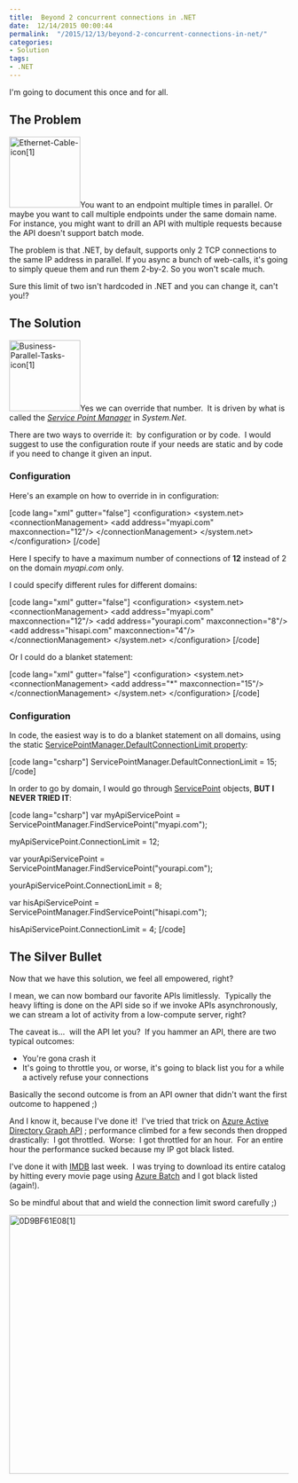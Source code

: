 ```yaml
---
title:  Beyond 2 concurrent connections in .NET
date:  12/14/2015 00:00:44
permalink:  "/2015/12/13/beyond-2-concurrent-connections-in-net/"
categories:
- Solution
tags:
- .NET
---
```

I'm going to document this once and for all.
<h2>The Problem</h2>
<a href="https://vincentlauzon.files.wordpress.com/2015/12/ethernet-cable-icon1.png" rel="attachment wp-att-1392"><img class="size-full wp-image-1392 alignright" src="https://vincentlauzon.files.wordpress.com/2015/12/ethernet-cable-icon1.png" alt="Ethernet-Cable-icon[1]" width="128" height="128" /></a>You want to an endpoint multiple times in parallel. Or maybe you want to call multiple endpoints under the same domain name. For instance, you might want to drill an API with multiple requests because the API doesn't support batch mode.

The problem is that .NET, by default, supports only 2 TCP connections to the same IP address in parallel. If you async a bunch of web-calls, it's going to simply queue them and run them 2-by-2. So you won't scale much.

Sure this limit of two isn't hardcoded in .NET and you can change it, can't you!?
<h2>The Solution</h2>
<a href="https://vincentlauzon.files.wordpress.com/2015/12/business-parallel-tasks-icon1.png" rel="attachment wp-att-1394"><img class="size-full wp-image-1394 alignleft" src="https://vincentlauzon.files.wordpress.com/2015/12/business-parallel-tasks-icon1.png" alt="Business-Parallel-Tasks-icon[1]" width="128" height="128" /></a>Yes we can override that number.  It is driven by what is called the <em><a href="https://msdn.microsoft.com/en-us/library/system.net.servicepointmanager.aspx" target="_blank">Service Point Manager</a> </em>in <em>System.Net</em>.

There are two ways to override it:  by configuration or by code.  I would suggest to use the configuration route if your needs are static and by code if you need to change it given an input.
<h3>Configuration</h3>
Here's an example on how to override in in configuration:

[code lang="xml" gutter="false"]
&lt;configuration&gt;
 &lt;system.net&gt;
  &lt;connectionManagement&gt;
   &lt;add address=&quot;myapi.com&quot; maxconnection=&quot;12&quot;/&gt;
  &lt;/connectionManagement&gt;
 &lt;/system.net&gt;
&lt;/configuration&gt;
[/code]

Here I specify to have a maximum number of connections of <strong>12</strong> instead of 2 on the domain <em>myapi.com</em> only.

I could specify different rules for different domains:

[code lang="xml" gutter="false"]
&lt;configuration&gt;
 &lt;system.net&gt;
  &lt;connectionManagement&gt;
   &lt;add address=&quot;myapi.com&quot; maxconnection=&quot;12&quot;/&gt;
   &lt;add address=&quot;yourapi.com&quot; maxconnection=&quot;8&quot;/&gt;
   &lt;add address=&quot;hisapi.com&quot; maxconnection=&quot;4&quot;/&gt;
  &lt;/connectionManagement&gt;
 &lt;/system.net&gt;
&lt;/configuration&gt;
[/code]

Or I could do a blanket statement:

[code lang="xml" gutter="false"]
&lt;configuration&gt;
 &lt;system.net&gt;
  &lt;connectionManagement&gt;
   &lt;add address=&quot;*&quot; maxconnection=&quot;15&quot;/&gt;
  &lt;/connectionManagement&gt;
 &lt;/system.net&gt;
&lt;/configuration&gt;
[/code]

<h3>Configuration</h3>
In code, the easiest way is to do a blanket statement on all domains, using the static <a href="https://msdn.microsoft.com/en-us/library/system.net.servicepointmanager.defaultconnectionlimit.aspx" target="_blank">ServicePointManager.DefaultConnectionLimit property</a>:

[code lang="csharp"]
ServicePointManager.DefaultConnectionLimit = 15;
[/code]

In order to go by domain, I would go through <a href="https://msdn.microsoft.com/en-us/library/system.net.servicepoint.aspx?f=255&amp;MSPPError=-2147217396" target="_blank">ServicePoint</a> objects, <strong>BUT I NEVER TRIED IT</strong>:

[code lang="csharp"]
var myApiServicePoint =
  ServicePointManager.FindServicePoint(&quot;myapi.com&quot;);

myApiServicePoint.ConnectionLimit = 12;

var yourApiServicePoint =
  ServicePointManager.FindServicePoint(&quot;yourapi.com&quot;);

yourApiServicePoint.ConnectionLimit = 8;

var hisApiServicePoint =
  ServicePointManager.FindServicePoint(&quot;hisapi.com&quot;);

hisApiServicePoint.ConnectionLimit = 4;
[/code]

<h2>The Silver Bullet</h2>
Now that we have this solution, we feel all empowered, right?

I mean, we can now bombard our favorite APIs limitlessly.  Typically the heavy lifting is done on the API side so if we invoke APIs asynchronously, we can stream a lot of activity from a low-compute server, right?

The caveat is...  will the API let you?  If you hammer an API, there are two typical outcomes:
<ul>
 	<li>You're gona crash it</li>
 	<li>It's going to throttle you, or worse, it's going to black list you for a while a actively refuse your connections</li>
</ul>
Basically the second outcome is from an API owner that didn't want the first outcome to happened ;)

And I know it, because I've done it!  I've tried that trick on <a href="https://msdn.microsoft.com/en-us/library/azure/hh974476.aspx" target="_blank">Azure Active Directory Graph API</a> ; performance climbed for a few seconds then dropped drastically:  I got throttled.  Worse:  I got throttled for an hour.  For an entire hour the performance sucked because my IP got black listed.

I've done it with <a href="http://imdb.com" target="_blank">IMDB</a> last week.  I was trying to download its entire catalog by hitting every movie page using <a href="https://azure.microsoft.com/en-us/services/batch/" target="_blank">Azure Batch</a> and I got black listed (again!).

So be mindful about that and wield the connection limit sword carefully ;)

<a href="https://vincentlauzon.files.wordpress.com/2015/12/0d9bf61e081.jpg" rel="attachment wp-att-1402"><img class="alignnone size-full wp-image-1402" src="https://vincentlauzon.files.wordpress.com/2015/12/0d9bf61e081.jpg" alt="0D9BF61E08[1]" width="700" height="467" /></a>

&nbsp;